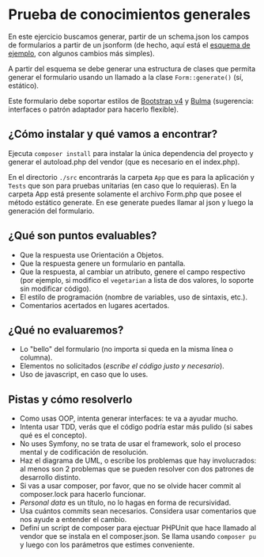 # Prueba de conocimientos generales

En este ejercicio buscamos generar, partir de un schema.json los campos de formularios a partir de un jsonform (de hecho, aquí está el [esquema de ejemplo](https://jsonforms.io/examples/basic), con algunos cambios más simples).

A partir del esquema se debe generar una estructura de clases que permita generar el formulario usando un llamado a la clase ```Form::generate()``` (sí, estático).

Este formulario debe soportar estilos de [Bootstrap v4](https://getbootstrap.com/docs/4.6/getting-started/introduction/) y [Bulma](https://bulma.io/documentation/) (sugerencia: interfaces o patrón adaptador para hacerlo flexible).

## ¿Cómo instalar y qué vamos a encontrar?
Ejecuta ```composer install``` para instalar la única dependencia del proyecto y generar el autoload.php del vendor (que es necesario en el index.php).

En el directorio `./src` encontrarás la carpeta `App` que es para la aplicación y `Tests` que son para pruebas unitarias (en caso que lo requieras). En la carpeta App está presente solamente el archivo Form.php que posee el método estático generate. En ese generate puedes llamar al json y luego la generación del formulario.

## ¿Qué son puntos evaluables?
* Que la respuesta use Orientación a Objetos.
* Que la respuesta genere un formulario en pantalla.
* Que la respuesta, al cambiar un atributo, genere el campo respectivo (por ejemplo, si modifico el ```vegetarian``` a lista de dos valores, lo soporte sin modificar código).
* El estilo de programación (nombre de variables, uso de sintaxis, etc.).
* Comentarios acertados en lugares acertados.

## ¿Qué no evaluaremos?
* Lo "bello" del formulario (no importa si queda en la misma línea o columna).
* Elementos no solicitados (_escribe el código justo y necesario_).
* Uso de javascript, en caso que lo uses.

## Pistas y cómo resolverlo
* Como usas OOP, intenta generar interfaces: te va a ayudar mucho.
* Intenta usar TDD, verás que el código podría estar más pulido (si sabes qué es el concepto).
* No uses Symfony, no se trata de usar el framework, solo el proceso mental y de codificación de resolución.
* Haz el diagrama de UML, o escribe los problemas que hay involucrados: al menos son 2 problemas que se pueden resolver con dos patrones de desarrollo distinto.
* Si vas a usar composer, por favor, que no se olvide hacer commit al composer.lock para hacerlo funcionar.
* _Personal data_ es un título, no lo hagas en forma de recursividad.
* Usa cuántos commits sean necesarios. Considera usar comentarios que nos ayude a entender el cambio.
* Definí un script de composer para ejectuar PHPUnit que hace llamado al vendor que se instala en el composer.json. Se llama usando ```composer pu``` y luego con los parámetros que estimes conveniente.